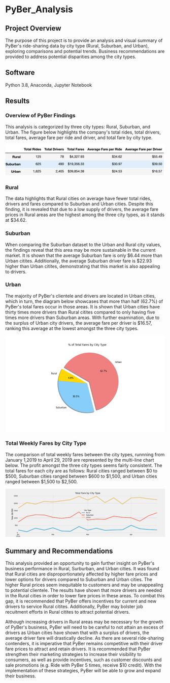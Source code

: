 # PyBer_Analysis

## Project Overview
The purpose of this project is to provide an analysis and visual summary of PyBer's ride-sharing data by city type (Rural, Suburban, and Urban), exploring comparisons and potential trends.  Business recommendations are provided to address potential disparities among the city types.

## Software
Python 3.8, Anaconda, Jupyter Notebook

## Results
### Overview of PyBer Findings
This analysis is categorized by three city types: Rural, Suburban, and Urban. The figure below highlights the company's total rides, total drivers, total fares, average fare per ride and driver, and total fare by city type.  

![PyBer df](PyBer%20summary%20df.png)

### Rural
The data highlights that Rural cities on average have fewer total rides, drivers and fares compared to Suburban and Urban cities. Despite this finding, it is revealed that due to a low supply of drivers, the average fare prices in Rural areas are the highest among the three city types, as it stands at $34.62.

### Suburban
When comparing the Suburban dataset to the Urban and Rural city values, the findings reveal that this area may be more sustainable in the current market.  It is shown that the average Suburban fare is only $6.44 more than Urban citites. Additionally, the average Suburban driver fare is $22.93 higher than Urban citites, demonstrating that this market is also appealing to drivers.

### Urban
The majority of PyBer's clientele and drivers are located in Urban cities, which in turn, the diagram below showcases that more than half (62.7%) of PyBer's total fares occur in those areas.  It is shown that Urban cities have thirty times more drivers than Rural citites compared to only having five times more drivers than Suburban areas.  With further examination, due to the surplus of Urban city drivers, the average fare per driver is $16.57, ranking this average at the lowest amongst the three city types.

![fig5](https://github.com/retroxsky06/PyBer_Analysis/blob/main/analysis/Fig5.png)

### Total Weekly Fares by City Type
The comparison of total weekly fares between the city types, runnning from January 1,2019 to April 29, 2019 are represented by the multi-line chart below.  The profit amongst the three city types seems fairly consistent.  The total fares for each city are as follows: Rural cities ranged between $0 to $500, Suburban cities ranged between $600 to $1,500, and Urban cities ranged between $1,500 to $2,500.

![Fare Summary](PyBer%20fare%20summary.png)


## Summary and Recommendations

This analysis provided an opportunity to gain further insight on PyBer's business performance in Rural, Surburban, and Urban cities.  It was found that Rural cities are disproportionately affected by higher fare prices and lower options for drivers compared to Suburban and Urban cities.  The higher Rural prices seem inequitable to customers and may be unappealing to potential clientele.  The results have shown that more drivers are needed in the Rural cities in order to lower fare prices in these areas.  To combat this gap, it is recommended that PyBer offers incentives for current and new drivers to service Rural citites.  Additionally, PyBer may bolster job recuitment efforts in Rural citites to attract potential drivers.

Although increasing drivers in Rural areas may be necessary for the growth of PyBer's business, PyBer will need to be careful to not attain an excess of drivers as Urban cities have shown that with a surplus of drivers, the average driver fare will drastically decline.  As there are several ride-sharing contenders, it is imperative that PyBer remains competitive with their driver fare prices to attract and retain drivers.  It is recommended that PyBer strengthen their marketing strategies to increase their visibility to consumers, as well as provide incentives, such as customer discounts and sale promotions (e.g. Ride with PyBer 5 times, receive $10 credit).  With the implementation of these strategies, PyBer will be able to grow and expand their business.
